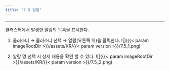 ```yaml
---
title: "7.5 알람"
---
```


---
클러스터에서 발생한 알람의 목록을 표시한다.

1. 클러스터 → 클러스터 선택 → 알람(오른쪽 위)을 클릭한다.
    ![]({{< param imageRootDir >}}/assets/KR/{{< param version >}}/7.5_1.png)

2. 알람 명 선택 시 상세 내용을 확인 할 수 있다.
    ![]({{< param imageRootDir >}}/assets/KR/{{< param version >}}/7.5_2.png)

